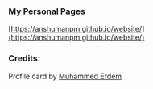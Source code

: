 ### My Personal Pages

[https://anshumanpm.github.io/website/](https://anshumanpm.github.io/website/)

### Credits:
Profile card by [Muhammed Erdem](https://codepen.io/JavaScriptJunkie)
